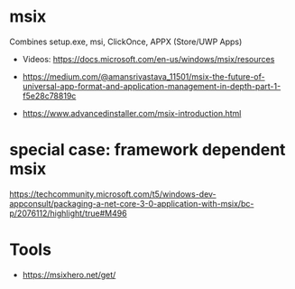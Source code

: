 # msix

Combines setup.exe, msi, ClickOnce, APPX (Store/UWP Apps)

- Videos: https://docs.microsoft.com/en-us/windows/msix/resources

- https://medium.com/@amansrivastava_11501/msix-the-future-of-universal-app-format-and-application-management-in-depth-part-1-f5e28c78819c
- https://www.advancedinstaller.com/msix-introduction.html

# special case: framework dependent msix

https://techcommunity.microsoft.com/t5/windows-dev-appconsult/packaging-a-net-core-3-0-application-with-msix/bc-p/2076112/highlight/true#M496

# Tools

- https://msixhero.net/get/
